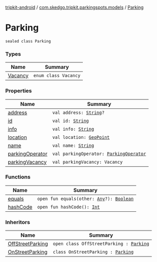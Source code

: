 [tripkit-android](../../index.md) / [com.skedgo.tripkit.parkingspots.models](../index.md) / [Parking](./index.md)

# Parking

`sealed class Parking`

### Types

| Name | Summary |
|---|---|
| [Vacancy](-vacancy/index.md) | `enum class Vacancy` |

### Properties

| Name | Summary |
|---|---|
| [address](address.md) | `val address: `[`String`](https://kotlinlang.org/api/latest/jvm/stdlib/kotlin/-string/index.html)`?` |
| [id](id.md) | `val id: `[`String`](https://kotlinlang.org/api/latest/jvm/stdlib/kotlin/-string/index.html) |
| [info](info.md) | `val info: `[`String`](https://kotlinlang.org/api/latest/jvm/stdlib/kotlin/-string/index.html) |
| [location](location.md) | `val location: `[`GeoPoint`](../../com.skedgo.tripkit.location/-geo-point/index.md) |
| [name](name.md) | `val name: `[`String`](https://kotlinlang.org/api/latest/jvm/stdlib/kotlin/-string/index.html) |
| [parkingOperator](parking-operator.md) | `val parkingOperator: `[`ParkingOperator`](../-parking-operator/index.md) |
| [parkingVacancy](parking-vacancy.md) | `val parkingVacancy: Vacancy` |

### Functions

| Name | Summary |
|---|---|
| [equals](equals.md) | `open fun equals(other: `[`Any`](https://kotlinlang.org/api/latest/jvm/stdlib/kotlin/-any/index.html)`?): `[`Boolean`](https://kotlinlang.org/api/latest/jvm/stdlib/kotlin/-boolean/index.html) |
| [hashCode](hash-code.md) | `open fun hashCode(): `[`Int`](https://kotlinlang.org/api/latest/jvm/stdlib/kotlin/-int/index.html) |

### Inheritors

| Name | Summary |
|---|---|
| [OffStreetParking](../-off-street-parking/index.md) | `open class OffStreetParking : `[`Parking`](./index.md) |
| [OnStreetParking](../-on-street-parking/index.md) | `class OnStreetParking : `[`Parking`](./index.md) |
